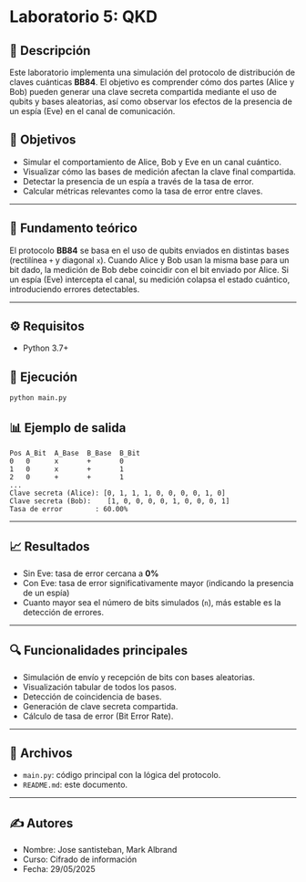 
# Laboratorio 5: QKD

## 📘 Descripción

Este laboratorio implementa una simulación del protocolo de distribución de claves cuánticas **BB84**. El objetivo es comprender cómo dos partes (Alice y Bob) pueden generar una clave secreta compartida mediante el uso de qubits y bases aleatorias, así como observar los efectos de la presencia de un espía (Eve) en el canal de comunicación.

## 🧪 Objetivos

- Simular el comportamiento de Alice, Bob y Eve en un canal cuántico.
- Visualizar cómo las bases de medición afectan la clave final compartida.
- Detectar la presencia de un espía a través de la tasa de error.
- Calcular métricas relevantes como la tasa de error entre claves.

---

## 🧠 Fundamento teórico

El protocolo **BB84** se basa en el uso de qubits enviados en distintas bases (rectilínea `+` y diagonal `x`). Cuando Alice y Bob usan la misma base para un bit dado, la medición de Bob debe coincidir con el bit enviado por Alice. Si un espía (Eve) intercepta el canal, su medición colapsa el estado cuántico, introduciendo errores detectables.

---

## ⚙️ Requisitos

- Python 3.7+


## 🚀 Ejecución

```bash
python main.py
```



## 📊 Ejemplo de salida

```
Pos A_Bit  A_Base  B_Base  B_Bit
0   0      x       +       0
1   0      x       +       1
2   0      +       +       1
...
Clave secreta (Alice): [0, 1, 1, 1, 0, 0, 0, 0, 1, 0]
Clave secreta (Bob):    [1, 0, 0, 0, 0, 1, 0, 0, 0, 1]
Tasa de error        : 60.00%
```

---

## 📈 Resultados

* Sin Eve: tasa de error cercana a **0%**
* Con Eve: tasa de error significativamente mayor (indicando la presencia de un espía)
* Cuanto mayor sea el número de bits simulados (`n`), más estable es la detección de errores.

---

## 🔍 Funcionalidades principales

* Simulación de envío y recepción de bits con bases aleatorias.
* Visualización tabular de todos los pasos.
* Detección de coincidencia de bases.
* Generación de clave secreta compartida.
* Cálculo de tasa de error (Bit Error Rate).

---

## 📁 Archivos

* `main.py`: código principal con la lógica del protocolo.
* `README.md`: este documento.


---

## ✍️ Autores

* Nombre: Jose santisteban, Mark Albrand
* Curso: Cifrado de información
* Fecha: 29/05/2025

